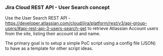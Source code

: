 ### Jira Cloud REST API - User Search concept

Use the User Search REST API - https://developer.atlassian.com/cloud/jira/platform/rest/v3/api-group-users/#api-rest-api-3-users-search-get to retrieve Atlassian Account users from the site, listing their account id and name. 

The primary goal is to setup a simple PoC script using a config file (JSON) to have as a template for other script ideas.
